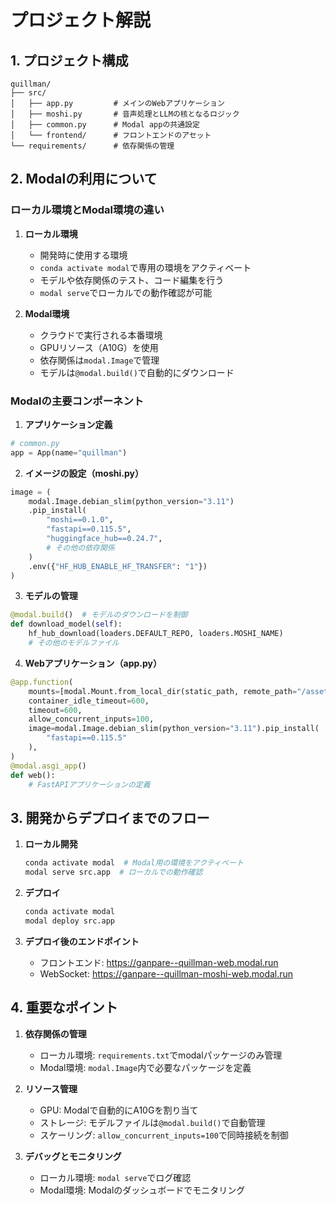 # プロジェクト解説

## 1. プロジェクト構成

```
quillman/
├── src/
│   ├── app.py         # メインのWebアプリケーション
│   ├── moshi.py       # 音声処理とLLMの核となるロジック
│   ├── common.py      # Modal appの共通設定
│   └── frontend/      # フロントエンドのアセット
└── requirements/      # 依存関係の管理

```

## 2. Modalの利用について

### ローカル環境とModal環境の違い

1. **ローカル環境**
   - 開発時に使用する環境
   - `conda activate modal`で専用の環境をアクティベート
   - モデルや依存関係のテスト、コード編集を行う
   - `modal serve`でローカルでの動作確認が可能

2. **Modal環境**
   - クラウドで実行される本番環境
   - GPUリソース（A10G）を使用
   - 依存関係は`modal.Image`で管理
   - モデルは`@modal.build()`で自動的にダウンロード

### Modalの主要コンポーネント

1. **アプリケーション定義**
```python
# common.py
app = App(name="quillman")
```

2. **イメージの設定（moshi.py）**
```python
image = (
    modal.Image.debian_slim(python_version="3.11")
    .pip_install(
        "moshi==0.1.0",
        "fastapi==0.115.5",
        "huggingface_hub==0.24.7",
        # その他の依存関係
    )
    .env({"HF_HUB_ENABLE_HF_TRANSFER": "1"})
)
```

3. **モデルの管理**
```python
@modal.build()  # モデルのダウンロードを制御
def download_model(self):
    hf_hub_download(loaders.DEFAULT_REPO, loaders.MOSHI_NAME)
    # その他のモデルファイル
```

4. **Webアプリケーション（app.py）**
```python
@app.function(
    mounts=[modal.Mount.from_local_dir(static_path, remote_path="/assets")],
    container_idle_timeout=600,
    timeout=600,
    allow_concurrent_inputs=100,
    image=modal.Image.debian_slim(python_version="3.11").pip_install(
        "fastapi==0.115.5"
    ),
)
@modal.asgi_app()
def web():
    # FastAPIアプリケーションの定義
```

## 3. 開発からデプロイまでのフロー

1. **ローカル開発**
   ```bash
   conda activate modal  # Modal用の環境をアクティベート
   modal serve src.app  # ローカルでの動作確認
   ```

2. **デプロイ**
   ```bash
   conda activate modal
   modal deploy src.app
   ```

3. **デプロイ後のエンドポイント**
   - フロントエンド: https://ganpare--quillman-web.modal.run
   - WebSocket: https://ganpare--quillman-moshi-web.modal.run

## 4. 重要なポイント

1. **依存関係の管理**
   - ローカル環境: `requirements.txt`でmodalパッケージのみ管理
   - Modal環境: `modal.Image`内で必要なパッケージを定義

2. **リソース管理**
   - GPU: Modalで自動的にA10Gを割り当て
   - ストレージ: モデルファイルは`@modal.build()`で自動管理
   - スケーリング: `allow_concurrent_inputs=100`で同時接続を制御

3. **デバッグとモニタリング**
   - ローカル環境: `modal serve`でログ確認
   - Modal環境: Modalのダッシュボードでモニタリング